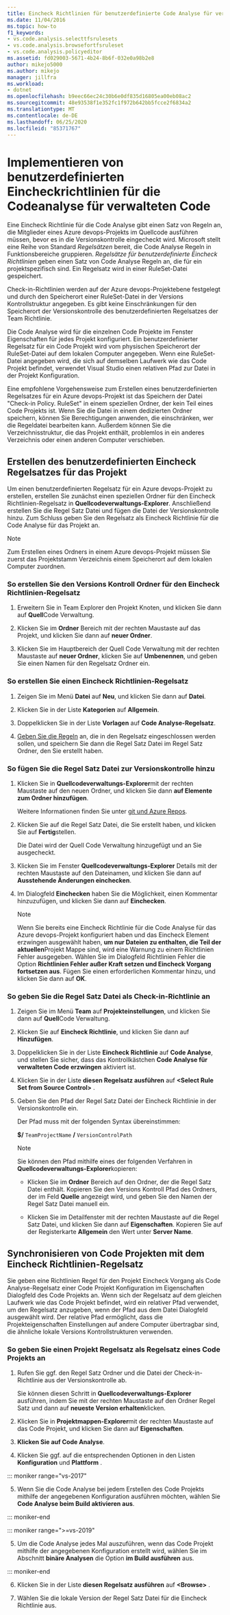 ```yaml
---
title: Eincheck Richtlinien für benutzerdefinierte Code Analyse für verwalteten Code
ms.date: 11/04/2016
ms.topic: how-to
f1_keywords:
- vs.code.analysis.selecttfsrulesets
- vs.code.analysis.browsefortfsruleset
- vs.code.analysis.policyeditor
ms.assetid: fd029003-5671-4b24-8b6f-032e0a98b2e8
author: mikejo5000
ms.author: mikejo
manager: jillfra
ms.workload:
- dotnet
ms.openlocfilehash: b9eec66ec24c30b6e0df835d16805ea00eb08ac2
ms.sourcegitcommit: 48e93538f1e352fc1f972b642bb5fcce2f6834a2
ms.translationtype: MT
ms.contentlocale: de-DE
ms.lasthandoff: 06/25/2020
ms.locfileid: "85371767"
---
```

# <a name="implement-custom-code-analysis-check-in-policies-for-managed-code"></a>Implementieren von benutzerdefinierten Eincheckrichtlinien für die Codeanalyse für verwalteten Code

Eine Eincheck Richtlinie für die Code Analyse gibt einen Satz von Regeln an, die Mitglieder eines Azure devops-Projekts im Quellcode ausführen müssen, bevor es in die Versionskontrolle eingecheckt wird. Microsoft stellt eine Reihe von Standard *Regelsätzen* bereit, die Code Analyse Regeln in Funktionsbereiche gruppieren. *Regelsätze für benutzerdefinierte Eincheck Richtlinien* geben einen Satz von Code Analyse Regeln an, die für ein projektspezifisch sind. Ein Regelsatz wird in einer RuleSet-Datei gespeichert.

Check-in-Richtlinien werden auf der Azure devops-Projektebene festgelegt und durch den Speicherort einer RuleSet-Datei in der Versions Kontrollstruktur angegeben. Es gibt keine Einschränkungen für den Speicherort der Versionskontrolle des benutzerdefinierten Regelsatzes der Team Richtlinie.

Die Code Analyse wird für die einzelnen Code Projekte im Fenster Eigenschaften für jedes Projekt konfiguriert. Ein benutzerdefinierter Regelsatz für ein Code Projekt wird vom physischen Speicherort der RuleSet-Datei auf dem lokalen Computer angegeben. Wenn eine RuleSet-Datei angegeben wird, die sich auf demselben Laufwerk wie das Code Projekt befindet, verwendet Visual Studio einen relativen Pfad zur Datei in der Projekt Konfiguration.

Eine empfohlene Vorgehensweise zum Erstellen eines benutzerdefinierten Regelsatzes für ein Azure devops-Projekt ist das Speichern der Datei "Check-in Policy. RuleSet" in einem speziellen Ordner, der kein Teil eines Code Projekts ist. Wenn Sie die Datei in einem dedizierten Ordner speichern, können Sie Berechtigungen anwenden, die einschränken, wer die Regeldatei bearbeiten kann. Außerdem können Sie die Verzeichnisstruktur, die das Projekt enthält, problemlos in ein anderes Verzeichnis oder einen anderen Computer verschieben.

## <a name="create-the-project-custom-check-in-rule-set"></a>Erstellen des benutzerdefinierten Eincheck Regelsatzes für das Projekt

Um einen benutzerdefinierten Regelsatz für ein Azure devops-Projekt zu erstellen, erstellen Sie zunächst einen speziellen Ordner für den Eincheck Richtlinien-Regelsatz in **Quellcodeverwaltungs-Explorer**. Anschließend erstellen Sie die Regel Satz Datei und fügen die Datei der Versionskontrolle hinzu. Zum Schluss geben Sie den Regelsatz als Eincheck Richtlinie für die Code Analyse für das Projekt an.

> [!NOTE]
> Zum Erstellen eines Ordners in einem Azure devops-Projekt müssen Sie zuerst das Projektstamm Verzeichnis einem Speicherort auf dem lokalen Computer zuordnen.

### <a name="to-create-the-version-control-folder-for-the-check-in-policy-rule-set"></a>So erstellen Sie den Versions Kontroll Ordner für den Eincheck Richtlinien-Regelsatz

1. Erweitern Sie in Team Explorer den Projekt Knoten, und klicken Sie dann auf **Quell**Code Verwaltung.

2. Klicken Sie im **Ordner** Bereich mit der rechten Maustaste auf das Projekt, und klicken Sie dann auf **neuer Ordner**.

3. Klicken Sie im Hauptbereich der Quell Code Verwaltung mit der rechten Maustaste auf **neuer Ordner**, klicken Sie auf **Umbenennen**, und geben Sie einen Namen für den Regelsatz Ordner ein.

### <a name="to-create-the-check-in-policy-rule-set"></a>So erstellen Sie einen Eincheck Richtlinien-Regelsatz

1. Zeigen Sie im Menü **Datei** auf **Neu**, und klicken Sie dann auf **Datei**.

2. Klicken Sie in der Liste **Kategorien** auf **Allgemein**.

3. Doppelklicken Sie in der Liste **Vorlagen** auf **Code Analyse-Regelsatz**.

4. [Geben Sie die Regeln](../code-quality/how-to-create-a-custom-rule-set.md) an, die in den Regelsatz eingeschlossen werden sollen, und speichern Sie dann die Regel Satz Datei im Regel Satz Ordner, den Sie erstellt haben.

### <a name="to-add-the-rule-set-file-to-version-control"></a>So fügen Sie die Regel Satz Datei zur Versionskontrolle hinzu

1. Klicken Sie in **Quellcodeverwaltungs-Explorer**mit der rechten Maustaste auf den neuen Ordner, und klicken Sie dann **auf Elemente zum Ordner hinzufügen**.

     Weitere Informationen finden Sie unter [git und Azure Repos](/azure/devops/repos/git/overview?view=vsts).

2. Klicken Sie auf die Regel Satz Datei, die Sie erstellt haben, und klicken Sie auf **Fertig**stellen.

     Die Datei wird der Quell Code Verwaltung hinzugefügt und an Sie ausgecheckt.

3. Klicken Sie im Fenster **Quellcodeverwaltungs-Explorer** Details mit der rechten Maustaste auf den Dateinamen, und klicken Sie dann auf **Ausstehende Änderungen einchecken**.

4. Im Dialogfeld **Einchecken** haben Sie die Möglichkeit, einen Kommentar hinzuzufügen, und klicken Sie dann auf **Einchecken**.

    > [!NOTE]
    > Wenn Sie bereits eine Eincheck Richtlinie für die Code Analyse für das Azure devops-Projekt konfiguriert haben und das Eincheck Element erzwingen ausgewählt haben, **um nur Dateien zu enthalten, die Teil der aktuellen**Projekt Mappe sind, wird eine Warnung zu einem Richtlinien Fehler ausgegeben. Wählen Sie im Dialogfeld Richtlinien Fehler die Option **Richtlinien Fehler außer Kraft setzen und Eincheck Vorgang fortsetzen aus**. Fügen Sie einen erforderlichen Kommentar hinzu, und klicken Sie dann auf **OK**.

### <a name="to-specify-the-rule-set-file-as-the-check-in-policy"></a>So geben Sie die Regel Satz Datei als Check-in-Richtlinie an

1. Zeigen Sie im Menü **Team** auf **Projekteinstellungen**, und klicken Sie dann auf **Quell**Code Verwaltung.

2. Klicken Sie auf **Eincheck Richtlinie**, und klicken Sie dann auf **Hinzufügen**.

3. Doppelklicken Sie in der Liste **Eincheck Richtlinie** auf **Code Analyse**, und stellen Sie sicher, dass das Kontrollkästchen **Code Analyse für verwalteten Code erzwingen** aktiviert ist.

4. Klicken Sie in der Liste **diesen Regelsatz ausführen** auf **\<Select Rule Set from Source Control>** .

5. Geben Sie den Pfad der Regel Satz Datei der Eincheck Richtlinie in der Versionskontrolle ein.

     Der Pfad muss mit der folgenden Syntax übereinstimmen:

     **$/** `TeamProjectName` **/** `VersionControlPath`

    > [!NOTE]
    > Sie können den Pfad mithilfe eines der folgenden Verfahren in **Quellcodeverwaltungs-Explorer**kopieren:

    - Klicken Sie im **Ordner** Bereich auf den Ordner, der die Regel Satz Datei enthält. Kopieren Sie den Versions Kontroll Pfad des Ordners, der im Feld **Quelle** angezeigt wird, und geben Sie den Namen der Regel Satz Datei manuell ein.

    - Klicken Sie im Detailfenster mit der rechten Maustaste auf die Regel Satz Datei, und klicken Sie dann auf **Eigenschaften**. Kopieren Sie auf der Registerkarte **Allgemein** den Wert unter **Server Name**.

## <a name="synchronize-code-projects-to-the-check-in-policy-rule-set"></a>Synchronisieren von Code Projekten mit dem Eincheck Richtlinien-Regelsatz

Sie geben eine Richtlinien Regel für den Projekt Eincheck Vorgang als Code Analyse-Regelsatz einer Code Projekt Konfiguration im Eigenschaften Dialogfeld des Code Projekts an. Wenn sich der Regelsatz auf dem gleichen Laufwerk wie das Code Projekt befindet, wird ein relativer Pfad verwendet, um den Regelsatz anzugeben, wenn der Pfad aus dem Datei Dialogfeld ausgewählt wird. Der relative Pfad ermöglicht, dass die Projekteigenschaften Einstellungen auf andere Computer übertragbar sind, die ähnliche lokale Versions Kontrollstrukturen verwenden.

### <a name="to-specify-a-project-rule-set-as-the-rule-set-of-a-code-project"></a>So geben Sie einen Projekt Regelsatz als Regelsatz eines Code Projekts an

1. Rufen Sie ggf. den Regel Satz Ordner und die Datei der Check-in-Richtlinie aus der Versionskontrolle ab.

   Sie können diesen Schritt in **Quellcodeverwaltungs-Explorer** ausführen, indem Sie mit der rechten Maustaste auf den Ordner Regel Satz und dann auf **neueste Version erhalten**klicken.

2. Klicken Sie in **Projektmappen-Explorer**mit der rechten Maustaste auf das Code Projekt, und klicken Sie dann auf **Eigenschaften**.

3. **Klicken Sie auf Code Analyse**.

4. Klicken Sie ggf. auf die entsprechenden Optionen in den Listen **Konfiguration** und **Plattform** .

::: moniker range="vs-2017"

5. Wenn Sie die Code Analyse bei jedem Erstellen des Code Projekts mithilfe der angegebenen Konfiguration ausführen möchten, wählen Sie **Code Analyse beim Build aktivieren aus**.

::: moniker-end

::: moniker range=">=vs-2019"

5. Um die Code Analyse jedes Mal auszuführen, wenn das Code Projekt mithilfe der angegebenen Konfiguration erstellt wird, wählen Sie im Abschnitt **binäre Analysen** die Option **im Build ausführen** aus.

::: moniker-end

6. Klicken Sie in der Liste **diesen Regelsatz ausführen** auf **\<Browse>** .

8. Wählen Sie die lokale Version der Regel Satz Datei für die Eincheck Richtlinie aus.
